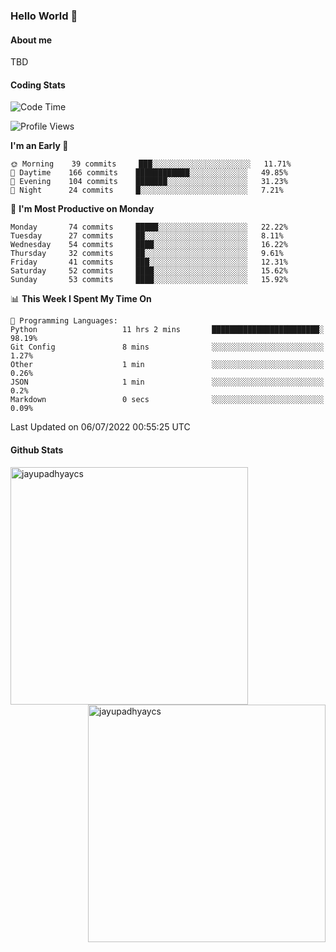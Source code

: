### Hello World 👋
#### About me
TBD
#### Coding Stats
<!--START_SECTION:waka-->
![Code Time](http://img.shields.io/badge/Code%20Time-0%20secs-blue)

![Profile Views](http://img.shields.io/badge/Profile%20Views-0-blue)

**I'm an Early 🐤** 

```text
🌞 Morning    39 commits     ███░░░░░░░░░░░░░░░░░░░░░░   11.71% 
🌆 Daytime    166 commits    ████████████░░░░░░░░░░░░░   49.85% 
🌃 Evening    104 commits    ███████░░░░░░░░░░░░░░░░░░   31.23% 
🌙 Night      24 commits     █░░░░░░░░░░░░░░░░░░░░░░░░   7.21%

```
📅 **I'm Most Productive on Monday** 

```text
Monday       74 commits     █████░░░░░░░░░░░░░░░░░░░░   22.22% 
Tuesday      27 commits     ██░░░░░░░░░░░░░░░░░░░░░░░   8.11% 
Wednesday    54 commits     ████░░░░░░░░░░░░░░░░░░░░░   16.22% 
Thursday     32 commits     ██░░░░░░░░░░░░░░░░░░░░░░░   9.61% 
Friday       41 commits     ███░░░░░░░░░░░░░░░░░░░░░░   12.31% 
Saturday     52 commits     ████░░░░░░░░░░░░░░░░░░░░░   15.62% 
Sunday       53 commits     ████░░░░░░░░░░░░░░░░░░░░░   15.92%

```


📊 **This Week I Spent My Time On** 

```text
💬 Programming Languages: 
Python                   11 hrs 2 mins       ████████████████████████░   98.19% 
Git Config               8 mins              ░░░░░░░░░░░░░░░░░░░░░░░░░   1.27% 
Other                    1 min               ░░░░░░░░░░░░░░░░░░░░░░░░░   0.26% 
JSON                     1 min               ░░░░░░░░░░░░░░░░░░░░░░░░░   0.2% 
Markdown                 0 secs              ░░░░░░░░░░░░░░░░░░░░░░░░░   0.09%

```


 Last Updated on 06/07/2022 00:55:25 UTC
<!--END_SECTION:waka-->
#### Github Stats

<p  ><img align="left" src="https://github-readme-stats.vercel.app/api/top-langs?username=jayupadhyaycs&theme=tokyonight&show_icons=true&locale=en&layout=compact" alt="jayupadhyaycs" width="380px"  /> 
<img align="right" src="https://github-readme-streak-stats.herokuapp.com/?user=jayupadhyaycs&theme=tokyonight&" alt="jayupadhyaycs" width="380px"/>
</p>




<!--
**JayUpadhyayCS/JayUpadhyayCS** is a ✨ _special_ ✨ repository because its `README.md` (this file) appears on your GitHub profile.

Here are some ideas to get you started:

- 🔭 I’m currently working on ...
- 🌱 I’m currently learning ...
- 👯 I’m looking to collaborate on ...
- 🤔 I’m looking for help with ...
- 💬 Ask me about ...
- 📫 How to reach me: ...
- 😄 Pronouns: ...
- ⚡ Fun fact: ...
-->
